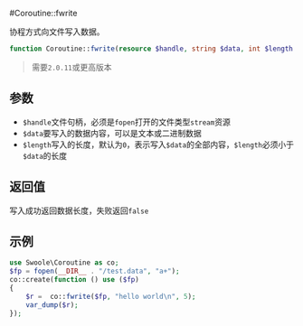 #Coroutine::fwrite

协程方式向文件写入数据。


```php
function Coroutine::fwrite(resource $handle, string $data, int $length = 0);
```

> 需要`2.0.11`或更高版本

参数
----
* `$handle`文件句柄，必须是`fopen`打开的文件类型`stream`资源
* `$data`要写入的数据内容，可以是文本或二进制数据
* `$length`写入的长度，默认为`0`，表示写入`$data`的全部内容，`$length`必须小于`$data`的长度

返回值
----
写入成功返回数据长度，失败返回`false`

示例
---
```php
use Swoole\Coroutine as co;
$fp = fopen(__DIR__ . "/test.data", "a+");
co::create(function () use ($fp)
{
    $r =  co::fwrite($fp, "hello world\n", 5);
    var_dump($r);
});
```